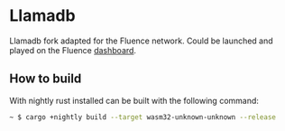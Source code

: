# Llamadb

Llamadb fork adapted for the Fluence network. Could be launched and played on the Fluence [dashboard](http://dash.fluence.network/deploy/llamadb).

## How to build

With nightly rust installed can be built with the following command:

```bash
~ $ cargo +nightly build --target wasm32-unknown-unknown --release
```

